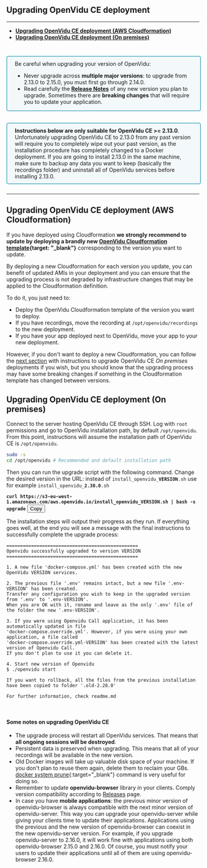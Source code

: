 <h2 id="section-title">Upgrading OpenVidu CE deployment</h2>
<hr>

- **[Upgrading OpenVidu CE deployment (AWS Cloudformation)](#upgrading-openvidu-ce-deployment-aws-cloudformations)**
- **[Upgrading OpenVidu CE deployment (On premises)](#upgrading-openvidu-ce-deployment-on-premises)**

<div style="
    display: table;
    border: 2px solid #0088aa9e;
    border-radius: 5px;
    width: 100%;
    margin-top: 40px;
    margin-bottom: 10px;
    padding: 10px 0 0 0;
    background-color: rgba(0, 136, 170, 0.04);"><div style="display: table-cell; vertical-align: middle">
    <i class="icon ion-android-alert" style="
    font-size: 50px;
    color: #0088aa;
    display: inline-block;
    padding-left: 25%;
"></i></div>
<div style="
    vertical-align: middle;
    display: table-cell;
    padding-left: 20px;
    padding-right: 20px;
    ">
      Be careful when upgrading your version of OpenVidu:
      <ul>
        <li style="color: inherit">Never upgrade across <strong>multiple major versions</strong>: to upgrade from 2.13.0 to 2.15.0, you must first go through 2.14.0.</li>
        <li style="color: inherit">Read carefully the <a href="releases/"><strong>Release Notes</strong></a> of any new version you plan to upgrade. Sometimes there are <strong>breaking changes</strong> that will require you to update your application.</li>
      </ul>
</div>
</div>

<div style="
    display: table;
    border: 2px solid #0088aa9e;
    border-radius: 5px;
    width: 100%;
    margin-top: 30px;
    margin-bottom: 25px;
    padding: 10px 0 10px 0;
    background-color: rgba(0, 136, 170, 0.04);"><div style="display: table-cell; vertical-align: middle">
    <i class="icon ion-android-alert" style="
    font-size: 50px;
    color: #0088aa;
    display: inline-block;
    padding-left: 25%;
"></i></div>
<div style="
    vertical-align: middle;
    display: table-cell;
    padding-left: 20px;
    padding-right: 20px;
    ">
      <strong>Instructions below are only suitable for OpenVidu CE >= 2.13.0</strong>. Unfortunately upgrading OpenVidu CE to 2.13.0 from any past version will require you to completely wipe out your past version, as the installation procedure has completely changed to a Docker deployment. If you are going to install 2.13.0 in the same machine, make sure to backup any data you want to keep (basically the recordings folder) and uninstall all of OpenVidu services before installing 2.13.0.
</div>
</div>

---

## Upgrading OpenVidu CE deployment (AWS Cloudformation)

If you have deployed using Cloudformation **we strongly recommend to update by deploying a brandly new [OpenVidu Cloudformation template](deployment/ce/aws/#3-option-specify-template-amazon-s3-url-with-the-following-url){target: "_blank"}** corresponding to the version you want to update.

By deploying a new Cloudformation for each version you update, you can benefit of updated AMIs in your deployment and you can ensure that the upgrading process is not degraded by infrastructure changes that may be applied to the Cloudformation definition.

To do it, you just need to:
- Deploy the OpenVidu Cloudformation template of the version you want to deploy.
- If you have recordings, move the recording at `/opt/openvidu/recordings` to the new deployment.
- If you have your app deployed next to OpenVidu, move your app to your new deployment.

However, if you don't want to deploy a new Cloudformation, you can follow the [next section](#upgrading-openvidu-ce-deployment-on-premises) with instructions to upgrade OpenVidu CE _On premises_ deployments if you wish, but you should know that the upgrading process may have some breaking changes if something in the Cloudformation template has changed between versions.

## Upgrading OpenVidu CE deployment (On premises)

Connect to the server hosting OpenVidu CE through SSH. Log with `root` permissions and go to OpenVidu installation path, by default `/opt/openvidu`. From this point, instructions will assume the installation path of OpenVidu CE is `/opt/openvidu`.

```bash
sudo -s
cd /opt/openvidu # Recommended and default installation path
```

Then you can run the upgrade script with the following command. Change the desired version in the URL: instead of <code>install_openvidu_<strong>VERSION</strong>.sh</code> use for example <code>install_openvidu_<strong>2.30.0</strong>.sh</code>

<p style="text-align: start">
<code id="code-1"><strong>curl https://s3-eu-west-1.amazonaws.com/aws.openvidu.io/install_openvidu_VERSION.sh | bash -s upgrade</strong></code>
<button id="btn-copy-1" class="btn-xs btn-primary btn-copy-code hidden-xs" data-toggle="tooltip" data-placement="button"
                              title="Copy to Clipboard">Copy</button>
</p>

The installation steps will output their progress as they run. If everything goes well, at the end you will see a message with the final instructions to successfully complete the upgrade process:

```console
================================================
Openvidu successfully upgraded to version VERSION
================================================

1. A new file 'docker-compose.yml' has been created with the new OpenVidu VERSION services.

2. The previous file '.env' remains intact, but a new file '.env-VERSION' has been created.
Transfer any configuration you wish to keep in the upgraded version from '.env' to '.env-VERSION'.
When you are OK with it, rename and leave as the only '.env' file of the folder the new '.env-VERSION'.

3. If you were using Openvidu Call application, it has been automatically updated in file
'docker-compose.override.yml'. However, if you were using your own application, a file called
'docker-compose.override.yml-VERSION' has been created with the latest version of Openvidu Call.
If you don't plan to use it you can delete it.

4. Start new version of Openvidu
$ ./openvidu start

If you want to rollback, all the files from the previous installation have been copied to folder '.old-2.28.0'

For further information, check readme.md
```
<br>

#### Some notes on upgrading OpenVidu CE

- The upgrade process will restart all OpenVidu services. That means that **all ongoing sessions will be destroyed**.
- Persistent data is preserved when upgrading. This means that all of your recordings will be available in the new version.
- Old Docker images will take up valuable disk space of your machine. If you don't plan to reuse them again, delete them to reclaim your GBs. [docker system prune](https://docs.docker.com/engine/reference/commandline/system_prune/){:target="_blank"} command is very useful for doing so.
- Remember to update **openvidu-browser** library in your clients. Comply version compatibility according to [Releases](releases/) page.
- In case you have **mobile applications**: the previous minor version of openvidu-browser is always compatible with the next minor version of openvidu-server. This way you can upgrade your openvidu-server while giving your clients time to update their applications. Applications using the previous and the new version of openvidu-browser can coexist in the new openvidu-server version. For example, if you upgrade openvidu-server to 2.16.0, it will work fine with applications using both openvidu-browser 2.15.0 and 2.16.0. Of course, you must notify your users to update their applications until all of them are using openvidu-browser 2.16.0.

<br><br>

<script src="js/copy-btn.js"></script>

<link rel="stylesheet" href="https://use.fontawesome.com/releases/v5.4.1/css/brands.css" integrity="sha384-Px1uYmw7+bCkOsNAiAV5nxGKJ0Ixn5nChyW8lCK1Li1ic9nbO5pC/iXaq27X5ENt" crossorigin="anonymous">
<link rel="stylesheet" href="https://use.fontawesome.com/releases/v5.4.1/css/fontawesome.css" integrity="sha384-BzCy2fixOYd0HObpx3GMefNqdbA7Qjcc91RgYeDjrHTIEXqiF00jKvgQG0+zY/7I" crossorigin="anonymous">

<link rel="stylesheet" type="text/css" href="css/downloads/slick-1.6.0.css"/>
<link rel="stylesheet" type="text/css" href="css/slick-theme.css"/>
<script type="text/javascript" src="js/downloads/slick-1.6.0.min.js"></script>

<script>
    $('.slick-captions').slick({
      asNavFor: '.upgrade-cf-steps',
      arrows: false,
      infinite: false,
      speed: 200,
      fade: true,
      dots: false
    });
    $('.upgrade-cf-steps').slick({
      asNavFor: '.slick-captions',
      autoplay: false,
      arrows: true,
      prevArrow: '<div class="slick-btn slick-btn-prev"><i class="icon ion-chevron-left"></i></div>',
      nextArrow: '<div class="slick-btn slick-btn-next"><i class="icon ion-chevron-right"></i></div>',
      infinite: false,
      dots: true,
      responsive: [
      {
        breakpoint: 768,
        settings: {
          arrows: true,
          slidesToShow: 1
        }
      },
    ]
    });
</script>

